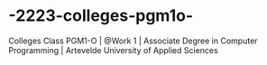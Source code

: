 # -2223-colleges-pgm1o-
Colleges Class PGM1-O | @Work 1 | Associate Degree in Computer Programming | Artevelde University of Applied Sciences

